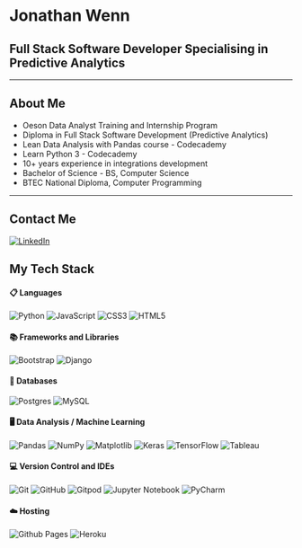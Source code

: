 
<!--
### Hi there 👋
**jw-coder84/jw-coder84** is a ✨ _special_ ✨ repository because its `README.md` (this file) appears on your GitHub profile.

Here are some ideas to get you started:

- 🔭 I’m currently working on ...
- 🌱 I’m currently learning ...
- 👯 I’m looking to collaborate on ...
- 🤔 I’m looking for help with ...
- 💬 Ask me about ...
- 📫 How to reach me: ...
- 😄 Pronouns: ...
- ⚡ Fun fact: ...
-->
<picture>
 <source media="(prefers-color-scheme: dark)" srcset="YOUR-DARKMODE-IMAGE">
 <source media="(prefers-color-scheme: light)" srcset="YOUR-LIGHTMODE-IMAGE">
 <img alt="" src="YOUR-DEFAULT-IMAGE">
</picture>


# Jonathan Wenn
## Full Stack Software Developer Specialising in Predictive Analytics
<hr>

## About Me
* Oeson Data Analyst Training and Internship Program
* Diploma in Full Stack Software Development (Predictive Analytics)
* Lean Data Analysis with Pandas course - Codecademy
* Learn Python 3 - Codecademy
* 10+ years experience in integrations development
* Bachelor of Science - BS, Computer Science
* BTEC National Diploma, Computer Programming
<hr>

## Contact Me
<a href="https://www.linkedin.com/in/jonathanwenn/">
 
 ![LinkedIn](https://img.shields.io/badge/linkedin-%230077B5.svg?style=plastic&logo=linkedin&logoColor=white)
 
</a>

## My Tech Stack

#### 📋 Languages
![Python](https://img.shields.io/badge/python-3670A0?style=plastic&logo=python&logoColor=ffdd54) 
![JavaScript](https://img.shields.io/badge/javascript-%23323330.svg?style=fplastic&logo=javascript&logoColor=%23F7DF1E) 
![CSS3](https://img.shields.io/badge/css3-%231572B6.svg?style=plastic&logo=css3&logoColor=white)
![HTML5](https://img.shields.io/badge/html5-%23E34F26.svg?style=plastic&logo=html5&logoColor=white)

#### 📚 Frameworks and Libraries
![Bootstrap](https://img.shields.io/badge/bootstrap-%238511FA.svg?style=plastic&logo=bootstrap&logoColor=white)
![Django](https://img.shields.io/badge/django-%23092E20.svg?style=plastic&logo=django&logoColor=white)

#### 💾 Databases
![Postgres](https://img.shields.io/badge/postgres-%23316192.svg?style=plastic&logo=postgresql&logoColor=white)
![MySQL](https://img.shields.io/badge/MySQL-005C84?style=plastic&logo=mysql&logoColor=white)

#### 🖥️ Data Analysis / Machine Learning
![Pandas](https://img.shields.io/badge/pandas-%23150458.svg?style=plastic&logo=pandas&logoColor=white)
![NumPy](https://img.shields.io/badge/numpy-%23013243.svg?style=plastic&logo=numpy&logoColor=white)
![Matplotlib](https://img.shields.io/badge/Matplotlib-%23ffffff.svg?style=plastic&logo=Matplotlib&logoColor=black)
![Keras](https://img.shields.io/badge/Keras-%23D00000.svg?style=plastic&logo=Keras&logoColor=white)
![TensorFlow](https://img.shields.io/badge/TensorFlow-%23FF6F00.svg?style=plastic&logo=TensorFlow&logoColor=white)
![Tableau](https://img.shields.io/badge/Tableau-E97627?style=plastic&logo=Tableau&logoColor=white)

#### 💻 Version Control and IDEs
![Git](https://img.shields.io/badge/git-%23F05033.svg?style=plastic&logo=git&logoColor=white)
![GitHub](https://img.shields.io/badge/github-%23121011.svg?style=plastic&logo=github&logoColor=white)
![Gitpod](https://img.shields.io/badge/gitpod-f06611.svg?style=plastic&logo=gitpod&logoColor=white)
![Jupyter Notebook](https://img.shields.io/badge/jupyter-%23FA0F00.svg?style=plastic&logo=jupyter&logoColor=white)
![PyCharm](https://img.shields.io/badge/pycharm-143?style=plastic&logo=pycharm&logoColor=black&color=black&labelColor=green)

#### ☁️ Hosting
![Github Pages](https://img.shields.io/badge/github%20pages-121013?style=plastic&logo=github&logoColor=white)
![Heroku](https://img.shields.io/badge/heroku-%23430098.svg?style=plastic&logo=heroku&logoColor=white)

